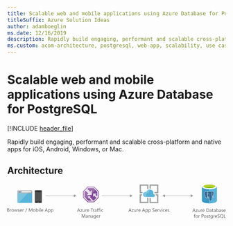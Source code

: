 ```yaml
---
title: Scalable web and mobile applications using Azure Database for PostgreSQL
titleSuffix: Azure Solution Ideas
author: adamboeglin
ms.date: 12/16/2019
description: Rapidly build engaging, performant and scalable cross-platform and native apps for iOS, Android, Windows, or Mac.
ms.custom: acom-architecture, postgresql, web-app, scalability, use cases, azure, solutions, 'https://azure.microsoft.com/solutions/architecture/scalable-web-and-mobile-applications-using-azure-database-for-postgresql/'
---
```

# Scalable web and mobile applications using Azure Database for PostgreSQL

[!INCLUDE [header_file](../header.md)]

Rapidly build engaging, performant and scalable cross-platform and native apps for iOS, Android, Windows, or Mac. 

## Architecture

<svg class="architecture-diagram" aria-labelledby="scalable-web-and-mobile-applications-using-azure-database-for-postgresql" height="126.994" viewbox="0 0 789.121 126.994"  xmlns="http://www.w3.org/2000/svg">
    <path d="M36.412 67.156a2.141 2.141 0 002.135 2.131h49.1a2.141 2.141 0 002.135-2.135V33.747H36.411z" fill="#59b4d9"/>
    <path d="M87.648 23.819h-49.1a2.141 2.141 0 00-2.135 2.135v8.113h53.371v-8.113a2.141 2.141 0 00-2.135-2.135" fill="#a0a1a2"/>
    <path d="M38.547 23.819a2.141 2.141 0 00-2.135 2.135v41.2a2.141 2.141 0 002.135 2.131H40.9L82.956 23.81z" fill="#fff" opacity=".2"/>
    <path fill="#fff" d="M52.149 26.712h34.896v4.106H52.149z"/>
    <circle cx="44.861" cy="29.756" fill="#3999c6" r="2.306"/>
    <path d="M124.581 67.273a2.055 2.055 0 01-2.1 1.865h-21.205a2 2 0 01-1.865-1.865V25.321a2 2 0 011.866-1.865h21.207a2.055 2.055 0 012.1 1.865z" fill="#333"/>
    <path fill="#505050" d="M123.182 62.611h-22.607V29.982h22.607v32.629z"/>
    <path d="M118.754 26.487a.229.229 0 01-.221.236h-13.3A.229.229 0 01105 26.5v-.014c0-.236 0-.471.236-.471h13.284c.236 0 .236.236.236.471z"/>
    <path d="M103.139 65.871a.619.619 0 01-.7.7h-1.163a.619.619 0 01-.707-.7.745.745 0 01.7-.7h1.165a.745.745 0 01.705.7zM123.182 65.871a.745.745 0 01-.7.7h-1.165a.619.619 0 01-.7-.7.745.745 0 01.7-.7h1.168a1.051 1.051 0 01.7.7zM114.559 65.871a1.236 1.236 0 01-1.4 1.4H110.6a1.343 1.343 0 01-1.4-1.285v-.113a1.5 1.5 0 011.4-1.4h2.564a1.343 1.343 0 011.4 1.285l-.005.113z" fill="#737373"/>
    <g fill="#5b5b5b">
        <path d="M0 100.986V88.707h3.494a3.817 3.817 0 012.525.779 2.515 2.515 0 01.934 2.029 2.99 2.99 0 01-.564 1.814 3.048 3.048 0 01-1.559 1.1v.035a3.132 3.132 0 011.986.938 2.881 2.881 0 01.745 2.059 3.211 3.211 0 01-1.131 2.553 4.208 4.208 0 01-2.852.977zm1.438-10.978v3.965h1.474A2.79 2.79 0 004.77 93.4a1.981 1.981 0 00.676-1.6q0-1.787-2.354-1.789zm0 5.258v4.418h1.954a2.921 2.921 0 001.965-.6 2.052 2.052 0 00.7-1.643q0-2.177-2.963-2.176zM14.438 93.639a1.725 1.725 0 00-1.062-.283 1.793 1.793 0 00-1.5.848 3.917 3.917 0 00-.6 2.313v4.471h-1.4v-8.77h1.4v1.807h.024a3.059 3.059 0 01.917-1.441 2.088 2.088 0 011.378-.52 2.291 2.291 0 01.84.121zM19.4 101.191a4.071 4.071 0 01-3.1-1.229 4.555 4.555 0 01-1.16-3.258 4.744 4.744 0 011.207-3.451 4.341 4.341 0 013.253-1.241 3.933 3.933 0 013.062 1.207 4.789 4.789 0 011.1 3.348 4.707 4.707 0 01-1.187 3.361 4.155 4.155 0 01-3.175 1.263zm.1-8a2.671 2.671 0 00-2.141.92 3.784 3.784 0 00-.788 2.539 3.578 3.578 0 00.8 2.459 2.71 2.71 0 002.132.9 2.569 2.569 0 002.094-.883 3.824 3.824 0 00.732-2.508 3.894 3.894 0 00-.732-2.535 2.557 2.557 0 00-2.097-.89zM37.053 92.217l-2.629 8.77h-1.456l-1.807-6.277a4.068 4.068 0 01-.137-.812h-.034a3.811 3.811 0 01-.181.795l-1.961 6.295h-1.4l-2.654-8.77h1.473l1.815 6.594a3.9 3.9 0 01.12.789h.068a3.718 3.718 0 01.154-.807l2.021-6.576h1.285l1.815 6.611a4.76 4.76 0 01.128.787h.068a3.7 3.7 0 01.146-.787l1.781-6.611zM38.148 100.67v-1.508a4.161 4.161 0 002.526.848q1.85 0 1.85-1.232a1.071 1.071 0 00-.158-.6 1.592 1.592 0 00-.429-.432 3.191 3.191 0 00-.634-.34c-.242-.1-.5-.2-.783-.312a9.817 9.817 0 01-1.023-.467 3.12 3.12 0 01-.736-.529 1.969 1.969 0 01-.445-.674 2.377 2.377 0 01-.149-.881 2.09 2.09 0 01.282-1.092 2.517 2.517 0 01.754-.8 3.512 3.512 0 011.074-.484 4.814 4.814 0 011.246-.162 5.016 5.016 0 012.038.395v1.422a3.964 3.964 0 00-2.227-.635 2.579 2.579 0 00-.711.09 1.782 1.782 0 00-.544.252 1.2 1.2 0 00-.351.391 1.021 1.021 0 00-.124.5 1.2 1.2 0 00.124.574 1.277 1.277 0 00.364.412 2.731 2.731 0 00.582.324q.343.146.779.316a11.127 11.127 0 011.045.459 3.554 3.554 0 01.787.531 2.089 2.089 0 01.5.68 2.2 2.2 0 01.176.916 2.153 2.153 0 01-.287 1.131 2.447 2.447 0 01-.767.8 3.527 3.527 0 01-1.1.471 5.411 5.411 0 01-1.31.154 4.982 4.982 0 01-2.349-.518zM53.168 96.953h-6.191a3.273 3.273 0 00.788 2.26 2.715 2.715 0 002.072.8 4.309 4.309 0 002.723-.977v1.318a5.08 5.08 0 01-3.057.84 3.7 3.7 0 01-2.92-1.2 4.883 4.883 0 01-1.062-3.359 4.791 4.791 0 011.16-3.336 3.719 3.719 0 012.881-1.289 3.3 3.3 0 012.663 1.113 4.644 4.644 0 01.942 3.092zm-1.438-1.191a2.857 2.857 0 00-.587-1.893 2 2 0 00-1.605-.676 2.264 2.264 0 00-1.687.711 3.226 3.226 0 00-.856 1.857zM59.864 93.639a1.725 1.725 0 00-1.062-.283 1.793 1.793 0 00-1.5.848 3.917 3.917 0 00-.6 2.313v4.471h-1.4v-8.77h1.4v1.807h.034a3.059 3.059 0 01.917-1.441 2.088 2.088 0 011.378-.52 2.291 2.291 0 01.84.121zM71.732 88.707l-5.892 14.316h-1.31l5.874-14.316zM90.537 100.986h-1.431v-8.238q0-.976.12-2.389h-.034a7.581 7.581 0 01-.368 1.189l-4.2 9.438h-.7l-4.187-9.369a7.253 7.253 0 01-.368-1.258h-.034q.067.735.068 2.406v8.221h-1.385V88.707h1.9l3.768 8.563a10.982 10.982 0 01.565 1.473h.049q.369-1.011.591-1.508l3.845-8.527h1.8zM97.241 101.191a4.069 4.069 0 01-3.1-1.229 4.551 4.551 0 01-1.16-3.258 4.744 4.744 0 011.207-3.451 4.34 4.34 0 013.263-1.242 3.932 3.932 0 013.061 1.207 4.784 4.784 0 011.1 3.348 4.711 4.711 0 01-1.186 3.361 4.159 4.159 0 01-3.185 1.264zm.1-8a2.673 2.673 0 00-2.141.92 3.784 3.784 0 00-.787 2.539 3.578 3.578 0 00.8 2.459 2.713 2.713 0 002.132.9 2.567 2.567 0 002.094-.883 3.824 3.824 0 00.732-2.508 3.894 3.894 0 00-.732-2.535 2.554 2.554 0 00-2.095-.89zM105.291 99.719h-.034v1.268h-1.4V88h1.4v5.754h.034a3.321 3.321 0 013.031-1.746 3.213 3.213 0 012.642 1.178 4.858 4.858 0 01.955 3.154 5.442 5.442 0 01-1.07 3.525 3.568 3.568 0 01-2.929 1.322 2.883 2.883 0 01-2.629-1.468zm-.034-3.537v1.225a2.611 2.611 0 00.706 1.846 2.521 2.521 0 003.794-.219 4.476 4.476 0 00.724-2.715 3.539 3.539 0 00-.677-2.295 2.241 2.241 0 00-1.833-.83 2.49 2.49 0 00-1.969.852 3.129 3.129 0 00-.745 2.136zM114.881 89.99a.885.885 0 01-.642-.256.866.866 0 01-.266-.65.9.9 0 01.907-.916.907.907 0 01.655.26.875.875 0 01.27.656.865.865 0 01-.27.641.9.9 0 01-.654.265zm.686 11h-1.4v-8.77h1.4zM119.813 100.986h-1.4V88h1.4zM129.7 96.953h-6.191a3.273 3.273 0 00.788 2.26 2.715 2.715 0 002.072.8 4.309 4.309 0 002.723-.977v1.318a5.08 5.08 0 01-3.057.84 3.7 3.7 0 01-2.92-1.2 4.883 4.883 0 01-1.062-3.359 4.791 4.791 0 011.16-3.336 3.719 3.719 0 012.881-1.289 3.3 3.3 0 012.663 1.113 4.644 4.644 0 01.942 3.092zm-1.438-1.191a2.857 2.857 0 00-.587-1.893 2 2 0 00-1.605-.676 2.264 2.264 0 00-1.687.711 3.226 3.226 0 00-.856 1.857zM146.324 100.986h-1.593l-1.3-3.443h-5.207L137 100.986h-1.6l4.709-12.279h1.49zm-3.365-4.736l-1.927-5.232a5.093 5.093 0 01-.188-.82h-.034a4.531 4.531 0 01-.2.82l-1.91 5.232zM149.382 99.719h-.034v5.3h-1.4v-12.8h1.4v1.541h.034a3.321 3.321 0 013.031-1.746 3.209 3.209 0 012.646 1.178 4.874 4.874 0 01.951 3.154 5.442 5.442 0 01-1.07 3.525 3.568 3.568 0 01-2.929 1.322 2.932 2.932 0 01-2.629-1.474zm-.034-3.537v1.225a2.611 2.611 0 00.706 1.846 2.521 2.521 0 003.794-.219 4.476 4.476 0 00.724-2.715 3.539 3.539 0 00-.677-2.295 2.241 2.241 0 00-1.833-.83 2.49 2.49 0 00-1.969.852 3.129 3.129 0 00-.745 2.136zM159.691 99.719h-.034v5.3h-1.4v-12.8h1.4v1.541h.034a3.321 3.321 0 013.031-1.746 3.209 3.209 0 012.646 1.178 4.874 4.874 0 01.951 3.154 5.442 5.442 0 01-1.07 3.525 3.568 3.568 0 01-2.929 1.322 2.932 2.932 0 01-2.629-1.474zm-.034-3.537v1.225a2.611 2.611 0 00.706 1.846 2.521 2.521 0 003.794-.219 4.476 4.476 0 00.724-2.715 3.539 3.539 0 00-.677-2.295 2.241 2.241 0 00-1.833-.83 2.49 2.49 0 00-1.969.852 3.129 3.129 0 00-.745 2.136z"/>
    </g>
    <g fill="#5b5b5b">
        <path d="M263.163 101.4h-1.593l-1.3-3.443h-5.206l-1.225 3.443h-1.6l4.71-12.279h1.49zm-3.363-4.732l-1.927-5.232a4.888 4.888 0 01-.188-.82h-.034a4.6 4.6 0 01-.2.82l-1.909 5.232zM270.9 93.037l-5.189 7.168h5.138v1.2h-7.2v-.437l5.188-7.133h-4.7v-1.2h6.763zM279.8 101.4h-1.4v-1.387h-.034a2.885 2.885 0 01-2.706 1.592q-3.133 0-3.134-3.734v-5.24h1.4v5.018q0 2.774 2.124 2.775a2.149 2.149 0 001.691-.758 2.9 2.9 0 00.663-1.982v-5.049h1.4zM287.208 94.057a1.725 1.725 0 00-1.062-.283 1.793 1.793 0 00-1.5.848 3.917 3.917 0 00-.6 2.313v4.465h-1.4v-8.77h1.4v1.807h.034a3.059 3.059 0 01.91-1.437 2.088 2.088 0 011.378-.52 2.291 2.291 0 01.84.121zM295.548 97.371h-6.19a3.277 3.277 0 00.787 2.26 2.716 2.716 0 002.072.8 4.312 4.312 0 002.724-.977v1.318a5.083 5.083 0 01-3.058.84 3.706 3.706 0 01-2.92-1.2 4.883 4.883 0 01-1.062-3.359 4.8 4.8 0 011.16-3.336 3.721 3.721 0 012.882-1.289 3.3 3.3 0 012.663 1.113 4.644 4.644 0 01.941 3.092zm-1.438-1.191a2.862 2.862 0 00-.586-1.893 2.005 2.005 0 00-1.606-.676 2.266 2.266 0 00-1.687.711 3.232 3.232 0 00-.856 1.857zM309.925 90.426h-3.545V101.4h-1.438V90.426h-3.536v-1.3h8.52zM314.712 94.057a1.722 1.722 0 00-1.062-.283 1.793 1.793 0 00-1.5.848 3.924 3.924 0 00-.6 2.313v4.465h-1.4v-8.77h1.4v1.807h.034a3.05 3.05 0 01.91-1.437 2.091 2.091 0 011.379-.52 2.285 2.285 0 01.839.121zM322.513 101.4h-1.4v-1.371h-.034a2.94 2.94 0 01-2.7 1.576 2.88 2.88 0 01-2.051-.693 2.4 2.4 0 01-.741-1.842q0-2.458 2.895-2.859l2.629-.369q0-2.232-1.807-2.234a4.318 4.318 0 00-2.86 1.078v-1.434a5.429 5.429 0 012.98-.822q3.091 0 3.091 3.271zm-1.4-4.436l-2.115.291a3.452 3.452 0 00-1.473.482 1.4 1.4 0 00-.5 1.23 1.338 1.338 0 00.458 1.049 1.766 1.766 0 001.22.406 2.255 2.255 0 001.726-.732 2.614 2.614 0 00.681-1.854zM329.492 89.656a1.873 1.873 0 00-.934-.232q-1.474 0-1.473 1.859v1.352h2.055v1.2h-2.055v7.57h-1.4v-7.57h-1.5v-1.2h1.5v-1.422a2.95 2.95 0 01.8-2.178 2.684 2.684 0 011.986-.8 2.74 2.74 0 011.02.154zM334.98 89.656a1.868 1.868 0 00-.934-.232q-1.472 0-1.473 1.859v1.352h2.056v1.2h-2.056v7.57h-1.4v-7.57h-1.5v-1.2h1.5v-1.422a2.953 2.953 0 01.8-2.178 2.685 2.685 0 011.987-.8 2.734 2.734 0 011.019.154zM336.855 90.408a.885.885 0 01-.642-.256.866.866 0 01-.266-.65.9.9 0 01.907-.916.907.907 0 01.655.26.875.875 0 01.27.656.865.865 0 01-.27.641.9.9 0 01-.654.265zm.686 11h-1.4v-8.77h1.4zM346.361 101a4.572 4.572 0 01-2.4.607 3.966 3.966 0 01-3.027-1.221 4.42 4.42 0 01-1.151-3.164 4.861 4.861 0 011.241-3.48 4.34 4.34 0 013.313-1.314 4.614 4.614 0 012.038.428V94.3a3.566 3.566 0 00-2.089-.686 2.821 2.821 0 00-2.205.963 3.656 3.656 0 00-.86 2.531 3.482 3.482 0 00.809 2.432 2.791 2.791 0 002.171.891 3.523 3.523 0 002.158-.762zM281.53 122.449h-1.43v-8.238q0-.976.12-2.389h-.034a7.581 7.581 0 01-.368 1.189l-4.2 9.438h-.7l-4.187-9.369a7.253 7.253 0 01-.368-1.258h-.034q.067.735.068 2.406v8.221h-1.388V110.17h1.9l3.768 8.563a10.982 10.982 0 01.565 1.473h.051q.369-1.011.591-1.508l3.845-8.527h1.8zM290.847 122.449h-1.4v-1.371h-.034a2.94 2.94 0 01-2.7 1.576 2.88 2.88 0 01-2.051-.693 2.4 2.4 0 01-.741-1.842q0-2.458 2.895-2.859l2.629-.369q0-2.232-1.807-2.234a4.318 4.318 0 00-2.86 1.078V114.3a5.429 5.429 0 012.98-.822q3.091 0 3.091 3.271zm-1.4-4.436l-2.115.291a3.452 3.452 0 00-1.473.482 1.4 1.4 0 00-.5 1.23 1.338 1.338 0 00.458 1.049 1.766 1.766 0 001.22.406 2.255 2.255 0 001.726-.732 2.614 2.614 0 00.681-1.854zM300.771 122.449h-1.4v-5q0-2.789-2.038-2.791a2.209 2.209 0 00-1.743.793 2.934 2.934 0 00-.689 2v5h-1.4v-8.77h1.4v1.457h.034a3.167 3.167 0 012.878-1.662 2.682 2.682 0 012.2.93 4.137 4.137 0 01.763 2.684zM309.694 122.449h-1.4v-1.371h-.034a2.942 2.942 0 01-2.7 1.576 2.881 2.881 0 01-2.051-.693 2.406 2.406 0 01-.74-1.842q0-2.458 2.895-2.859l2.629-.369q0-2.232-1.808-2.234a4.318 4.318 0 00-2.859 1.078V114.3a5.426 5.426 0 012.979-.822q3.091 0 3.092 3.271zm-1.4-4.436l-2.115.291a3.447 3.447 0 00-1.473.482 1.4 1.4 0 00-.5 1.23 1.338 1.338 0 00.458 1.049 1.769 1.769 0 001.221.406 2.255 2.255 0 001.726-.732 2.618 2.618 0 00.681-1.854zM319.824 121.746q0 4.831-4.624 4.83a6.2 6.2 0 01-2.844-.617v-1.4a5.833 5.833 0 002.826.822q3.237 0 3.236-3.441v-.959h-.034a3.548 3.548 0 01-5.646.51 4.669 4.669 0 01-1-3.139 5.464 5.464 0 011.074-3.555 3.591 3.591 0 012.941-1.318 2.858 2.858 0 012.629 1.422h.034v-1.221h1.405zm-1.405-3.262v-1.293a2.506 2.506 0 00-.706-1.789 2.322 2.322 0 00-1.76-.746 2.44 2.44 0 00-2.038.947 4.219 4.219 0 00-.736 2.648 3.628 3.628 0 00.707 2.344 2.283 2.283 0 001.87.877 2.442 2.442 0 001.923-.84 3.123 3.123 0 00.74-2.148zM329.714 118.416h-6.19a3.277 3.277 0 00.787 2.26 2.716 2.716 0 002.072.8 4.312 4.312 0 002.724-.977v1.318a5.083 5.083 0 01-3.058.84 3.706 3.706 0 01-2.92-1.2 4.883 4.883 0 01-1.062-3.359 4.8 4.8 0 011.16-3.336 3.721 3.721 0 012.882-1.289 3.3 3.3 0 012.663 1.113 4.644 4.644 0 01.941 3.092zm-1.438-1.191a2.862 2.862 0 00-.586-1.893 2.005 2.005 0 00-1.606-.676 2.266 2.266 0 00-1.687.711 3.232 3.232 0 00-.856 1.857zM336.41 115.1a1.722 1.722 0 00-1.062-.283 1.793 1.793 0 00-1.5.848 3.924 3.924 0 00-.6 2.313v4.471h-1.4v-8.77h1.4v1.807h.034a3.05 3.05 0 01.916-1.441 2.091 2.091 0 011.379-.52 2.285 2.285 0 01.839.121z"/>
    </g>
    <g fill="#969696">
        <path d="M138.382 42.504h103.7v1.5h-103.7z"/>
        <path d="M240.55 38.018l9.067 5.236-9.067 5.235V38.018z"/>
    </g>
    <g fill="#969696">
        <path d="M341.311 42.504h103.7v1.5h-103.7z"/>
        <path d="M443.479 38.018l9.067 5.236-9.067 5.235V38.018z"/>
    </g>
    <g fill="#969696">
        <path d="M568.059 42.504h96.165v1.5h-96.165z"/>
        <path d="M662.692 38.018l9.067 5.236-9.067 5.235V38.018zM569.59 38.018l-9.067 5.236 9.067 5.235V38.018z"/>
    </g>
    <path fill="#804998" d="M330.142 50.043V26.467l-16.495-16.446h-23.344l-16.53 16.944V49.96l16.496 16.43h23.378l16.495-16.347z"/>
    <path d="M312.711 12.276h-21.477l-15.206 15.588V49.02L291.2 64.135h21.507L327.888 49.1V27.406zm-1.28 48.748h-.171l-12.717-12.9 2.685-3h-9.218v9.45l3.018-3.249 10 9.7H292.49l-13.35-13.3V29.13l3.745-3.84 9.954 8.968-5.67 5.886h18.1V22.157l-5.919 5.9-10.017-9.383 3.209-3.289h18.878L324.776 28.7v16.622l-6.338-5.973 4.643-4.178h-12.833V47.29l4.194-4.161 7.179 7.8z" fill="#fff" opacity=".8"/>
    <path fill="#fff" d="M322.134 18.483l-8.487-8.462h-23.344l-16.53 16.944v22.996l8.459 8.424 39.902-39.902z" opacity=".2"/>
    <g fill="#5b5b5b">
        <path d="M680 101.822h-1.593l-1.3-3.443H671.9l-1.225 3.443h-1.6l4.71-12.279h1.489zm-3.365-4.736l-1.927-5.232a4.888 4.888 0 01-.188-.82h-.034a4.6 4.6 0 01-.2.82l-1.909 5.232zM687.731 93.455l-5.188 7.168h5.138v1.2h-7.2v-.437l5.189-7.133h-4.7v-1.2h6.765zM696.638 101.822h-1.4v-1.387h-.038a2.885 2.885 0 01-2.706 1.592q-3.135 0-3.134-3.734v-5.24h1.4v5.017q0 2.774 2.124 2.775a2.145 2.145 0 001.69-.758 2.9 2.9 0 00.664-1.982v-5.052h1.4zM704.045 94.475a1.722 1.722 0 00-1.062-.283 1.793 1.793 0 00-1.5.848 3.924 3.924 0 00-.6 2.313v4.471h-1.4v-8.77h1.4v1.807h.034a3.05 3.05 0 01.916-1.441 2.089 2.089 0 011.379-.52 2.285 2.285 0 01.839.121zM712.385 97.789h-6.191a3.282 3.282 0 00.788 2.26 2.715 2.715 0 002.072.8 4.309 4.309 0 002.723-.977v1.318a5.08 5.08 0 01-3.057.84 3.706 3.706 0 01-2.92-1.2 4.883 4.883 0 01-1.062-3.359 4.8 4.8 0 011.16-3.336 3.721 3.721 0 012.882-1.289 3.3 3.3 0 012.663 1.113 4.644 4.644 0 01.941 3.092zm-1.439-1.189a2.857 2.857 0 00-.587-1.893 2 2 0 00-1.605-.676 2.264 2.264 0 00-1.687.711 3.226 3.226 0 00-.856 1.857zM719.5 101.822V89.543h3.392q6.491 0 6.49 5.984a6.031 6.031 0 01-1.8 4.568 6.688 6.688 0 01-4.825 1.727zm1.439-10.979v9.676h1.832a5.192 5.192 0 003.759-1.293 4.842 4.842 0 001.345-3.664q0-4.72-5.018-4.719zM737.886 101.822h-1.4v-1.371h-.034a2.94 2.94 0 01-2.7 1.576 2.878 2.878 0 01-2.051-.693 2.4 2.4 0 01-.741-1.842q0-2.458 2.895-2.859l2.629-.369q0-2.232-1.807-2.234a4.318 4.318 0 00-2.86 1.078V93.67a5.428 5.428 0 012.979-.822q3.092 0 3.092 3.271zm-1.4-4.436l-2.115.291a3.452 3.452 0 00-1.473.482 1.4 1.4 0 00-.5 1.23 1.341 1.341 0 00.458 1.049 1.771 1.771 0 001.221.406 2.255 2.255 0 001.726-.732 2.618 2.618 0 00.681-1.854zM744.6 101.736a2.722 2.722 0 01-1.311.273q-2.3 0-2.3-2.568v-5.189h-1.507v-1.2h1.507v-2.14l1.4-.453v2.594h2.21v1.2h-2.21v4.941a2.047 2.047 0 00.3 1.258 1.2 1.2 0 00.993.377 1.47 1.47 0 00.917-.291zM752.751 101.822h-1.4v-1.371h-.034a2.94 2.94 0 01-2.7 1.576 2.878 2.878 0 01-2.051-.693 2.4 2.4 0 01-.741-1.842q0-2.458 2.895-2.859l2.629-.369q0-2.232-1.807-2.234a4.318 4.318 0 00-2.86 1.078V93.67a5.428 5.428 0 012.979-.822q3.092 0 3.092 3.271zm-1.4-4.436l-2.115.291a3.452 3.452 0 00-1.473.482 1.4 1.4 0 00-.5 1.23 1.341 1.341 0 00.458 1.049 1.771 1.771 0 001.221.406 2.255 2.255 0 001.726-.732 2.618 2.618 0 00.681-1.854zM756.836 100.555h-.036v1.268h-1.4V88.84h1.4v5.754h.034a3.321 3.321 0 013.031-1.746 3.214 3.214 0 012.642 1.178 4.858 4.858 0 01.955 3.154 5.437 5.437 0 01-1.071 3.525 3.565 3.565 0 01-2.928 1.322 2.883 2.883 0 01-2.627-1.472zm-.034-3.537v1.225a2.611 2.611 0 00.706 1.846 2.519 2.519 0 003.793-.219 4.476 4.476 0 00.724-2.715 3.545 3.545 0 00-.676-2.295 2.243 2.243 0 00-1.833-.83 2.494 2.494 0 00-1.97.852 3.133 3.133 0 00-.746 2.135zM771.752 101.822h-1.4v-1.371h-.034a2.94 2.94 0 01-2.7 1.576 2.878 2.878 0 01-2.051-.693 2.4 2.4 0 01-.741-1.842q0-2.458 2.895-2.859l2.629-.369q0-2.232-1.807-2.234a4.318 4.318 0 00-2.86 1.078V93.67a5.428 5.428 0 012.979-.822q3.092 0 3.092 3.271zm-1.4-4.436l-2.115.291a3.452 3.452 0 00-1.473.482 1.4 1.4 0 00-.5 1.23 1.341 1.341 0 00.458 1.049 1.771 1.771 0 001.221.406 2.255 2.255 0 001.726-.732 2.618 2.618 0 00.681-1.854zM773.867 101.506V100a4.159 4.159 0 002.526.848q1.849 0 1.85-1.232a1.063 1.063 0 00-.159-.6 1.574 1.574 0 00-.428-.432 3.191 3.191 0 00-.634-.34c-.242-.1-.5-.2-.783-.312a9.817 9.817 0 01-1.023-.467 3.12 3.12 0 01-.736-.529 1.969 1.969 0 01-.445-.674 2.376 2.376 0 01-.15-.881 2.091 2.091 0 01.283-1.092 2.524 2.524 0 01.753-.8A3.528 3.528 0 01776 93.01a4.809 4.809 0 011.246-.162 5.016 5.016 0 012.038.395v1.422a3.964 3.964 0 00-2.227-.635 2.579 2.579 0 00-.711.09 1.782 1.782 0 00-.544.252 1.177 1.177 0 00-.351.391 1.021 1.021 0 00-.124.5 1.2 1.2 0 00.124.574 1.274 1.274 0 00.363.412 2.764 2.764 0 00.583.324q.341.146.779.316a10.992 10.992 0 011.044.459 3.539 3.539 0 01.788.531 2.089 2.089 0 01.5.68 2.2 2.2 0 01.176.916 2.153 2.153 0 01-.287 1.131 2.447 2.447 0 01-.767.8 3.527 3.527 0 01-1.1.471 5.419 5.419 0 01-1.311.154 4.981 4.981 0 01-2.352-.525zM788.887 97.789H782.7a3.282 3.282 0 00.788 2.26 2.715 2.715 0 002.072.8 4.309 4.309 0 002.723-.977v1.318a5.08 5.08 0 01-3.057.84 3.706 3.706 0 01-2.92-1.2 4.883 4.883 0 01-1.062-3.359 4.8 4.8 0 011.16-3.336 3.721 3.721 0 012.882-1.289 3.3 3.3 0 012.663 1.113 4.644 4.644 0 01.941 3.092zm-1.439-1.189a2.857 2.857 0 00-.587-1.893 2 2 0 00-1.605-.676 2.264 2.264 0 00-1.687.711 3.226 3.226 0 00-.856 1.857zM679.635 111.119a1.867 1.867 0 00-.933-.232q-1.474 0-1.474 1.859v1.354h2.056v1.2h-2.056v7.57h-1.4v-7.57h-1.5v-1.2h1.5v-1.422a2.95 2.95 0 01.8-2.178 2.681 2.681 0 011.986-.8 2.734 2.734 0 011.019.154zM684.456 123.072a4.069 4.069 0 01-3.1-1.229 4.555 4.555 0 01-1.16-3.258 4.744 4.744 0 011.207-3.451 4.34 4.34 0 013.263-1.242 3.935 3.935 0 013.062 1.207 4.788 4.788 0 011.1 3.348 4.707 4.707 0 01-1.186 3.361 4.159 4.159 0 01-3.186 1.264zm.1-8a2.67 2.67 0 00-2.141.92 3.784 3.784 0 00-.788 2.539 3.582 3.582 0 00.8 2.459 2.713 2.713 0 002.133.9 2.569 2.569 0 002.094-.883 3.829 3.829 0 00.731-2.508 3.9 3.9 0 00-.731-2.535 2.557 2.557 0 00-2.094-.89zM695.64 115.519a1.722 1.722 0 00-1.062-.283 1.793 1.793 0 00-1.5.848 3.924 3.924 0 00-.6 2.313v4.471h-1.4V114.1h1.4v1.8h.034a3.05 3.05 0 01.916-1.441 2.089 2.089 0 011.379-.52 2.285 2.285 0 01.839.121zM703.595 118.225v4.643h-1.439v-12.28h3.374a4.445 4.445 0 013.053.959 3.42 3.42 0 011.083 2.705 3.723 3.723 0 01-1.2 2.861 4.594 4.594 0 01-3.249 1.111zm0-6.336v5.035h1.505a3.374 3.374 0 002.273-.68 2.414 2.414 0 00.783-1.924q0-2.432-2.877-2.432zM714.8 123.072a4.069 4.069 0 01-3.1-1.229 4.555 4.555 0 01-1.16-3.258 4.744 4.744 0 011.207-3.451 4.34 4.34 0 013.263-1.242 3.935 3.935 0 013.062 1.207 4.788 4.788 0 011.1 3.348 4.707 4.707 0 01-1.186 3.361 4.159 4.159 0 01-3.186 1.264zm.1-8a2.67 2.67 0 00-2.141.92 3.784 3.784 0 00-.788 2.539 3.582 3.582 0 00.8 2.459 2.713 2.713 0 002.133.9 2.569 2.569 0 002.094-.883 3.829 3.829 0 00.731-2.508 3.9 3.9 0 00-.731-2.535 2.557 2.557 0 00-2.092-.89zM720.883 122.551v-1.508a4.159 4.159 0 002.526.848q1.849 0 1.85-1.232a1.063 1.063 0 00-.159-.6 1.574 1.574 0 00-.428-.432 3.191 3.191 0 00-.634-.34c-.242-.1-.5-.2-.783-.312a9.817 9.817 0 01-1.023-.467 3.12 3.12 0 01-.736-.529 1.969 1.969 0 01-.445-.674 2.376 2.376 0 01-.15-.881 2.091 2.091 0 01.283-1.092 2.524 2.524 0 01.753-.8 3.528 3.528 0 011.075-.484 4.809 4.809 0 011.246-.162 5.016 5.016 0 012.038.395v1.422a3.964 3.964 0 00-2.227-.635 2.579 2.579 0 00-.711.09 1.782 1.782 0 00-.544.252 1.177 1.177 0 00-.351.391 1.021 1.021 0 00-.124.5 1.2 1.2 0 00.124.574 1.274 1.274 0 00.363.412 2.764 2.764 0 00.583.324q.341.146.779.316a10.992 10.992 0 011.044.459 3.539 3.539 0 01.788.531 2.089 2.089 0 01.5.68 2.2 2.2 0 01.176.916 2.153 2.153 0 01-.287 1.131 2.447 2.447 0 01-.767.8 3.527 3.527 0 01-1.1.471 5.419 5.419 0 01-1.311.154 4.981 4.981 0 01-2.348-.518zM732.923 122.781a2.722 2.722 0 01-1.311.273q-2.3 0-2.3-2.568V115.3H727.8v-1.2h1.507v-2.141l1.4-.453v2.594h2.21v1.2h-2.21v4.941a2.047 2.047 0 00.3 1.258 1.2 1.2 0 00.993.377 1.47 1.47 0 00.917-.291zM742.145 122.164q0 4.831-4.624 4.83a6.2 6.2 0 01-2.843-.617v-1.4a5.83 5.83 0 002.826.822q3.236 0 3.236-3.441v-.959h-.034a3.549 3.549 0 01-5.647.51 4.674 4.674 0 01-1-3.139 5.464 5.464 0 011.074-3.555 3.591 3.591 0 012.941-1.318 2.859 2.859 0 012.629 1.422h.034V114.1h1.4zm-1.4-3.262v-1.293a2.506 2.506 0 00-.706-1.789 2.322 2.322 0 00-1.76-.746 2.439 2.439 0 00-2.038.947 4.219 4.219 0 00-.736 2.648 3.633 3.633 0 00.706 2.344 2.286 2.286 0 001.871.877 2.442 2.442 0 001.923-.84 3.128 3.128 0 00.735-2.15zM749.561 115.519a1.722 1.722 0 00-1.062-.283 1.793 1.793 0 00-1.5.848 3.924 3.924 0 00-.6 2.313v4.471h-1.4V114.1h1.4v1.8h.034a3.05 3.05 0 01.916-1.441 2.089 2.089 0 011.379-.52 2.285 2.285 0 01.839.121zM757.9 118.834h-6.19a3.282 3.282 0 00.788 2.26 2.715 2.715 0 002.072.8 4.309 4.309 0 002.723-.977v1.318a5.08 5.08 0 01-3.057.84 3.706 3.706 0 01-2.92-1.2 4.883 4.883 0 01-1.062-3.359 4.8 4.8 0 011.16-3.336 3.721 3.721 0 012.882-1.289 3.3 3.3 0 012.663 1.113 4.644 4.644 0 01.941 3.092zm-1.438-1.191a2.857 2.857 0 00-.587-1.893 2 2 0 00-1.605-.676 2.264 2.264 0 00-1.687.711 3.226 3.226 0 00-.856 1.857zM759.64 122.369v-1.7a3.261 3.261 0 00.7.463 5.85 5.85 0 00.855.348 6.8 6.8 0 00.9.217 4.894 4.894 0 00.839.078 3.288 3.288 0 001.982-.492 1.847 1.847 0 00.437-2.283 2.484 2.484 0 00-.6-.672 6.133 6.133 0 00-.912-.582q-.527-.278-1.135-.586-.642-.325-1.2-.66a5.094 5.094 0 01-.968-.736 3.041 3.041 0 01-.646-.912 3.109 3.109 0 01.133-2.654 3.165 3.165 0 01.967-1.023 4.452 4.452 0 011.366-.6 6.273 6.273 0 011.563-.2 6 6 0 012.646.436v1.619a4.8 4.8 0 00-2.792-.754 4.669 4.669 0 00-.941.1 2.685 2.685 0 00-.84.322 1.865 1.865 0 00-.6.572 1.524 1.524 0 00-.231.857 1.75 1.75 0 00.176.813 1.967 1.967 0 00.518.625 5.154 5.154 0 00.835.549q.492.267 1.135.582.659.325 1.25.686a5.756 5.756 0 011.036.8 3.532 3.532 0 01.706.967 2.712 2.712 0 01.262 1.217 3.1 3.1 0 01-.355 1.537 2.945 2.945 0 01-.959 1.023 4.207 4.207 0 01-1.392.568 7.613 7.613 0 01-1.661.176 6.816 6.816 0 01-.72-.047 10.092 10.092 0 01-.873-.137 7.38 7.38 0 01-.844-.223 2.64 2.64 0 01-.637-.294zM774.479 123.072a5.423 5.423 0 01-4.187-1.721 6.4 6.4 0 01-1.567-4.479 6.745 6.745 0 011.6-4.727 5.61 5.61 0 014.358-1.764 5.274 5.274 0 014.093 1.711 6.4 6.4 0 011.559 4.479 6.789 6.789 0 01-1.593 4.754 4.718 4.718 0 01-.8.719l3.451 2.475h-2.612l-2.312-1.73a6.624 6.624 0 01-1.99.283zm.1-11.389a3.956 3.956 0 00-3.143 1.4 5.4 5.4 0 00-1.208 3.664 5.488 5.488 0 001.174 3.656 3.854 3.854 0 003.074 1.379 4.033 4.033 0 003.186-1.318 5.394 5.394 0 001.164-3.691 5.619 5.619 0 00-1.13-3.76 3.877 3.877 0 00-3.114-1.33zM789.121 122.867h-6.371v-12.279h1.439v10.977h4.932z"/>
    </g>
    <path d="M703.187 9.293v51.873c0 5.46 12.2 9.771 27.155 9.771V9.293z" fill="#3998c5"/>
    <path d="M730.342 70.749h.426c14.865 0 26.729-4.3 26.729-9.741V9.293h-27.155z" fill="#59b3d8"/>
    <path d="M757.072 9.771c0 5.319-12.071 9.771-26.871 9.771s-27.015-4.455-27.015-9.771S715.258 0 730.058 0s27.015 4.455 27.015 9.771" fill="#fff"/>
    <path d="M751.606 9.2c0 3.592-9.627 6.466-21.41 6.466s-21.549-2.877-21.549-6.466 9.627-6.466 21.41-6.466S751.606 5.6 751.606 9.2" fill="#7fb900"/>
    <path d="M747.013 13.075c2.874-1.143 4.455-2.442 4.455-3.879 0-3.592-9.627-6.466-21.41-6.466S708.647 5.6 708.647 9.2c0 1.437 1.724 2.874 4.455 3.879 3.879-1.581 10.058-2.442 16.955-2.442a52.373 52.373 0 0116.955 2.442" fill="#b7d332"/>
    <path d="M745.272 48.3c-4.276.881-4.571-.571-4.571-.571 4.515-6.7 6.4-15.2 4.773-17.282-4.443-5.677-12.141-2.992-12.263-2.922l-.041.007a15.253 15.253 0 00-2.857-.3 7.05 7.05 0 00-4.516 1.351s-13.723-5.653-13.085 7.107c.143 2.714 3.892 20.545 8.371 15.159 1.637-1.97 3.219-3.634 3.219-3.634a4.154 4.154 0 002.714.693l.077-.064a2.989 2.989 0 00.031.768c-1.154 1.285-.816 1.515-3.122 1.991-2.334.481-.961 1.337-.069 1.561a4.742 4.742 0 005.293-1.714l-.069.271a7.713 7.713 0 01.714 4.166 11.489 11.489 0 00.267 4.016c.356.968.714 3.149 3.744 2.5a4.473 4.473 0 004.029-4.3c.129-1.667.428-1.428.441-2.914l.236-.706c.271-2.262.043-2.992 1.6-2.652l.38.033a8.645 8.645 0 003.536-.6c1.9-.881 3.028-2.355 1.154-1.968z" fill="#336790"/>
    <g fill="#fff">
        <path d="M727.22 37.107a1.82 1.82 0 00-.618-.193 1.325 1.325 0 00-.911.129.331.331 0 00-.143.221c-.04.286.384.823.916.9a.977.977 0 00.129.009 1 1 0 00.906-.581l.014-.05c.016-.095-.004-.276-.293-.435zM739.037 36.662a1.7 1.7 0 00-.614-.013c-.444.064-.874.263-.838.526l.007.026a.906.906 0 00.826.53.927.927 0 00.117-.007 1.083 1.083 0 00.608-.334.7.7 0 00.23-.464c-.021-.126-.141-.219-.336-.264z"/>
    </g>
    <path d="M746.564 48.245c-.206-.631-1.106-.443-1.4-.381-3.012.621-3.856.009-4.032-.164a35.12 35.12 0 004.661-10.478c.833-3.332.817-5.976-.036-7.066a9.741 9.741 0 00-7.57-3.742 14.649 14.649 0 00-5.063.676l-.036.009-.057.02-.051.02a11.788 11.788 0 00-2.681-.349 7.607 7.607 0 00-4.533 1.285 19.831 19.831 0 00-4.335-1.09 8.965 8.965 0 00-6.409 1.154c-1.987 1.41-2.908 3.942-2.729 7.524.087 1.69 2.56 15.149 6.44 16.444a2.371 2.371 0 002.628-1.046 74.42 74.42 0 013-3.385 4.733 4.733 0 002.252.6 2.028 2.028 0 00.019.239 9.302 9.302 0 00-.407.5c-.518.66-.641.816-2.322 1.163-.681.143-1.588.406-1.6 1.081s.934 1.1 1.494 1.238a5.1 5.1 0 005.2-1.26 34.666 34.666 0 00.5 8 3.724 3.724 0 003.576 2.755 5.745 5.745 0 001.194-.136 4.523 4.523 0 004.161-4.229c.247-1.428.676-4.9.857-6.647a4.406 4.406 0 001.6.243 8.864 8.864 0 003.365-.634c1.072-.516 2.577-1.547 2.314-2.344zm-7.647 1.855c-.074.976-.637 5.676-.931 7.38a3.779 3.779 0 01-3.552 3.6 3.007 3.007 0 01-3.808-1.891q-.042-.124-.073-.251a42.212 42.212 0 01-.414-9.321.373.373 0 00-.04-.174 2.014 2.014 0 00-.073-.357 1.964 1.964 0 00-.964-1.168l-.047-.024a1.428 1.428 0 00-1.244-.074 10.117 10.117 0 01.513-1.631l.08-.214c.091-.246.2-.49.32-.76.63-1.4 1.491-3.314.553-7.65a2.638 2.638 0 00-3.037-2.175q-.079.013-.157.031a7.777 7.777 0 00-3.013 1.079 11.561 11.561 0 012.649-7.056 6.543 6.543 0 014.935-1.857 10.178 10.178 0 017.427 3.244 12.042 12.042 0 012.714 4.456c-2.038-.244-3.408.121-4.082 1.084-1.428 2.051.833 6.115 1.922 8.068.186.333.378.677.438.823a7.22 7.22 0 001.15 1.847 3.9 3.9 0 01.384.531l-.093.026c-.577.156-1.655.458-1.558 2.437zm-20.009 1.057c-1.278-.421-2.7-2.988-3.993-7.212a46.14 46.14 0 01-1.808-8.252c-.161-3.242.63-5.5 2.357-6.728a7 7 0 014.08-1.1 17.648 17.648 0 015.324.967 3.294 3.294 0 00-.246.226c-2.967 2.993-2.861 8.134-2.856 8.351v.025a24.709 24.709 0 01-.087 4.809 5.287 5.287 0 001.393 4.427 4.609 4.609 0 00.473.421 74.026 74.026 0 00-2.892 3.275c-.6.719-1.174.976-1.745.786zm4.288-8.767a25.709 25.709 0 00.1-4.935 6.013 6.013 0 014-1.247 1.731 1.731 0 011.455 1.514c.883 4.084.116 5.79-.5 7.163-.119.264-.241.537-.343.807l-.08.214a12.561 12.561 0 00-.516 1.584 3.881 3.881 0 01-2.915-1.24 4.608 4.608 0 01-1.2-3.864zm4.192 6.439a.384.384 0 00.037-.047.656.656 0 01.871-.211l.064.033a1.2 1.2 0 01.521 1.571 4.358 4.358 0 01-4.876 1.571 2.1 2.1 0 01-.913-.448 2.187 2.187 0 01.961-.346c1.877-.384 2.142-.637 2.781-1.445.143-.183.32-.407.557-.671zm12.041-3.875c-.074-.181-.24-.477-.468-.888l-.01-.017c-.933-1.673-3.117-5.589-1.964-7.237a2.612 2.612 0 012.264-.821 9.388 9.388 0 011.237.093 10.213 10.213 0 01-.156 1.641 13.643 13.643 0 00-.186 1.737 13.048 13.048 0 00.143 1.968 6.954 6.954 0 01-.441 4.323 5.243 5.243 0 01-.417-.8zm5.206-7.122a39.45 39.45 0 01-4.092 9.085 5.16 5.16 0 00-.243-.314l-.091-.117-.026-.031a7.3 7.3 0 00.714-5.135 12.406 12.406 0 01-.131-1.838 13.132 13.132 0 01.179-1.648 9.961 9.961 0 00.163-2.01.656.656 0 00.021-.256 12.235 12.235 0 00-7.007-8.011c6.4-1.563 9.712 1.623 10.855 3.077.857 1.09.73 3.646-.341 7.2zM740.366 48.4a2.3 2.3 0 00.286-.094 1.934 1.934 0 00.2.153 6.383 6.383 0 004.479.163 2.442 2.442 0 01.411-.054 5.1 5.1 0 01-1.808 1.285 7.014 7.014 0 01-4.461.33c-.077-.046-.094-.079-.1-.087-.08-1.388.464-1.541 1-1.69z" fill="#fff"/>
    <g fill="#5b5b5b">
        <path d="M448.911 101.152h-1.593l-1.3-3.441h-5.207l-1.225 3.441h-1.6l4.709-12.279h1.49zm-3.365-4.734l-1.927-5.232a5.129 5.129 0 01-.188-.822h-.031a4.558 4.558 0 01-.2.822l-1.91 5.232zM456.644 92.787l-5.189 7.166h5.138v1.2h-7.2v-.436l5.189-7.133h-4.7v-1.2h6.765zM465.55 101.152h-1.4v-1.386h-.034a2.883 2.883 0 01-2.706 1.592q-3.135 0-3.135-3.732v-5.24h1.4V97.4q0 2.774 2.123 2.773a2.146 2.146 0 001.691-.758 2.9 2.9 0 00.664-1.982v-5.048h1.4zM472.956 93.807a1.71 1.71 0 00-1.062-.283 1.793 1.793 0 00-1.5.848 3.92 3.92 0 00-.6 2.313v4.469h-1.4v-8.769h1.4v1.807h.034a3.056 3.056 0 01.916-1.443 2.088 2.088 0 011.379-.518 2.291 2.291 0 01.839.119zM481.3 97.119h-6.191a3.278 3.278 0 00.788 2.262 2.713 2.713 0 002.072.795 4.307 4.307 0 002.723-.975v1.318a5.093 5.093 0 01-3.057.838 3.7 3.7 0 01-2.92-1.193 4.889 4.889 0 01-1.065-3.364 4.794 4.794 0 011.16-3.336 3.723 3.723 0 012.881-1.287 3.3 3.3 0 012.663 1.113 4.635 4.635 0 01.942 3.09zm-1.438-1.189a2.857 2.857 0 00-.587-1.893 2 2 0 00-1.605-.676 2.27 2.27 0 00-1.687.709 3.226 3.226 0 00-.856 1.859zM497.917 101.152h-1.593l-1.3-3.441h-5.207l-1.225 3.441h-1.6l4.708-12.279h1.49zm-3.365-4.734l-1.927-5.232a5.129 5.129 0 01-.188-.822h-.037a4.558 4.558 0 01-.2.822l-1.91 5.232zM500.975 99.885h-.034v5.3h-1.4v-12.8h1.4v1.541h.034a3.321 3.321 0 013.031-1.746 3.213 3.213 0 012.646 1.176 4.879 4.879 0 01.951 3.156 5.437 5.437 0 01-1.07 3.523 3.562 3.562 0 01-2.929 1.322 2.932 2.932 0 01-2.629-1.472zm-.034-3.535v1.225a2.6 2.6 0 00.706 1.844 2.522 2.522 0 003.794-.217 4.484 4.484 0 00.724-2.715 3.532 3.532 0 00-.677-2.295 2.236 2.236 0 00-1.833-.83 2.484 2.484 0 00-1.969.852 3.126 3.126 0 00-.746 2.136zM511.284 99.885h-.034v5.3h-1.4v-12.8h1.4v1.541h.034a3.321 3.321 0 013.031-1.746 3.213 3.213 0 012.646 1.176 4.879 4.879 0 01.951 3.156 5.437 5.437 0 01-1.07 3.523 3.562 3.562 0 01-2.929 1.322 2.932 2.932 0 01-2.629-1.472zm-.034-3.535v1.225a2.6 2.6 0 00.706 1.844 2.522 2.522 0 003.794-.217 4.484 4.484 0 00.724-2.715 3.532 3.532 0 00-.677-2.295 2.236 2.236 0 00-1.833-.83 2.484 2.484 0 00-1.969.852 3.126 3.126 0 00-.745 2.136zM524.574 100.656v-1.7a3.327 3.327 0 00.7.463 5.646 5.646 0 00.856.346 6.791 6.791 0 00.9.219 5.1 5.1 0 00.84.076 3.29 3.29 0 001.982-.492 1.848 1.848 0 00.437-2.281 2.456 2.456 0 00-.6-.672 6.028 6.028 0 00-.912-.582q-.527-.278-1.135-.588-.643-.325-1.2-.658a5.24 5.24 0 01-.968-.736 3.1 3.1 0 01-.646-.912 3.109 3.109 0 01.133-2.654 3.159 3.159 0 01.968-1.023 4.351 4.351 0 011.366-.6 6.269 6.269 0 011.563-.2 5.987 5.987 0 012.646.438v1.617a4.8 4.8 0 00-2.791-.754 4.545 4.545 0 00-.942.1 2.631 2.631 0 00-.839.32 1.863 1.863 0 00-.6.574 1.521 1.521 0 00-.23.855 1.764 1.764 0 00.175.814 1.984 1.984 0 00.519.625 5.242 5.242 0 00.835.549c.328.176.706.371 1.135.582s.855.445 1.25.684a5.756 5.756 0 011.036.8 3.511 3.511 0 01.706.969 2.717 2.717 0 01.262 1.215 3.09 3.09 0 01-.355 1.537 2.911 2.911 0 01-.959 1.023 4.186 4.186 0 01-1.392.57 7.736 7.736 0 01-1.661.174 6.8 6.8 0 01-.72-.047 9.374 9.374 0 01-.873-.137 6.651 6.651 0 01-.844-.223 2.554 2.554 0 01-.642-.291zM541.323 97.119h-6.191a3.278 3.278 0 00.788 2.262 2.713 2.713 0 002.072.795 4.307 4.307 0 002.723-.975v1.318a5.093 5.093 0 01-3.057.838 3.7 3.7 0 01-2.92-1.193 4.889 4.889 0 01-1.062-3.361 4.794 4.794 0 011.16-3.336 3.723 3.723 0 012.881-1.287 3.3 3.3 0 012.663 1.113 4.635 4.635 0 01.942 3.09zm-1.438-1.189a2.857 2.857 0 00-.587-1.893 2 2 0 00-1.605-.676 2.27 2.27 0 00-1.687.709 3.226 3.226 0 00-.856 1.859zM548.02 93.807a1.71 1.71 0 00-1.062-.283 1.793 1.793 0 00-1.5.848 3.92 3.92 0 00-.6 2.313v4.469h-1.4v-8.769h1.4v1.807h.034a3.056 3.056 0 01.916-1.443 2.088 2.088 0 011.379-.518 2.291 2.291 0 01.839.119zM557.139 92.385l-3.493 8.768h-1.379l-3.322-8.768h1.541l2.227 6.371a5.661 5.661 0 01.309 1.225h.034a5.808 5.808 0 01.273-1.191l2.33-6.4zM559.365 90.158a.887.887 0 01-.642-.258.86.86 0 01-.266-.65.9.9 0 01.907-.916.909.909 0 01.655.262.915.915 0 010 1.3.9.9 0 01-.654.262zm.686 10.994h-1.4v-8.767h1.4zM568.87 100.75a4.554 4.554 0 01-2.4.607 3.974 3.974 0 01-3.027-1.219 4.426 4.426 0 01-1.151-3.164 4.859 4.859 0 011.241-3.48 4.342 4.342 0 013.314-1.314 4.617 4.617 0 012.038.428v1.438a3.583 3.583 0 00-2.09-.684 2.823 2.823 0 00-2.205.963 3.655 3.655 0 00-.86 2.529 3.475 3.475 0 00.81 2.432 2.781 2.781 0 002.171.891 3.52 3.52 0 002.157-.762zM578.041 97.119h-6.19a3.282 3.282 0 00.787 2.262 2.715 2.715 0 002.072.795 4.31 4.31 0 002.724-.975v1.318a5.1 5.1 0 01-3.058.838 3.7 3.7 0 01-2.92-1.193 4.889 4.889 0 01-1.062-3.361 4.8 4.8 0 011.16-3.336 3.725 3.725 0 012.882-1.287 3.3 3.3 0 012.663 1.113 4.634 4.634 0 01.941 3.09zM576.6 95.93a2.862 2.862 0 00-.586-1.893 2 2 0 00-1.606-.676 2.271 2.271 0 00-1.687.709 3.232 3.232 0 00-.856 1.859zM579.634 100.836v-1.508a4.148 4.148 0 002.526.848q1.85 0 1.85-1.232a1.075 1.075 0 00-.158-.6 1.592 1.592 0 00-.429-.432 3.293 3.293 0 00-.634-.338c-.242-.1-.5-.205-.783-.312a10.24 10.24 0 01-1.023-.467 3.124 3.124 0 01-.736-.531 1.961 1.961 0 01-.445-.672 2.388 2.388 0 01-.149-.883 2.1 2.1 0 01.282-1.092 2.49 2.49 0 01.754-.795 3.466 3.466 0 011.074-.484 4.731 4.731 0 011.246-.162 5.048 5.048 0 012.038.393v1.422a3.978 3.978 0 00-2.227-.633 2.579 2.579 0 00-.711.09 1.7 1.7 0 00-.544.252 1.192 1.192 0 00-.351.389 1.028 1.028 0 00-.124.5 1.2 1.2 0 00.124.574 1.252 1.252 0 00.364.41 2.82 2.82 0 00.582.326q.343.144.779.316a11.143 11.143 0 011.045.457 3.623 3.623 0 01.787.531 2.076 2.076 0 01.5.682 2.19 2.19 0 01.176.916 2.163 2.163 0 01-.287 1.131 2.46 2.46 0 01-.767.795 3.485 3.485 0 01-1.1.473 5.51 5.51 0 01-1.31.152 4.982 4.982 0 01-2.349-.516z"/>
    </g>
    <path d="M505.321 65.163h-22.457V42.84h4.6a11.917 11.917 0 01-.812-4.464v-.271h-8.523V69.9h31.927V50.958h-4.735zM536.978 42.84h4.059V65.3h-22.458V51.1h-4.735v18.8h31.927V38.105H535.76a9.531 9.531 0 011.218 4.464zM482.864 29.312V6.99h22.457v12.987a12.552 12.552 0 014.735-2.165V2.255h-31.927v31.792h9.2a12.838 12.838 0 012.976-4.6l-7.441-.135zM518.579 17.271V6.99h22.457v22.457h-9.876a16.406 16.406 0 01.676 4.6v.135h13.934V2.255h-31.926V17c.406 0 .676-.135 1.082-.135a33.51 33.51 0 013.653.406z" fill="#a0a1a2"/>
    <path d="M533.325 42.435a4.994 4.994 0 00-5.006-5.006h-.676a14.707 14.707 0 00.541-3.517 13.313 13.313 0 00-25.975-4.194 10.554 10.554 0 00-2.976-.541 9.2 9.2 0 000 18.4h29.492a5.145 5.145 0 004.6-5.141" fill="#59b4d9"/>
    <g opacity=".2" style="isolation:isolate">
        <path d="M504.1 47.575a9.2 9.2 0 014.464-15.423 7.474 7.474 0 012.976-.135 13.419 13.419 0 017.441-10.823 12.753 12.753 0 00-4.059-.676 13.24 13.24 0 00-12.582 9.2 10.554 10.554 0 00-2.976-.541 9.2 9.2 0 000 18.4h4.736z" fill="#fff"/>
    </g>
</svg>


